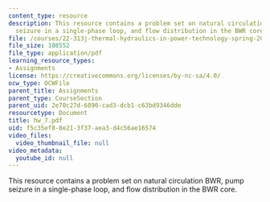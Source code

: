 ```yaml
---
content_type: resource
description: This resource contains a problem set on natural circulation BWR, pump
  seizure in a single-phase loop, and flow distribution in the BWR core.
file: /courses/22-313j-thermal-hydraulics-in-power-technology-spring-2007/f5c35ef88e213f37aea3d4c56ae16574_hw_7.pdf
file_size: 108552
file_type: application/pdf
learning_resource_types:
- Assignments
license: https://creativecommons.org/licenses/by-nc-sa/4.0/
ocw_type: OCWFile
parent_title: Assignments
parent_type: CourseSection
parent_uid: 2e70c27d-6890-cad3-dcb1-c63bd9346dde
resourcetype: Document
title: hw_7.pdf
uid: f5c35ef8-8e21-3f37-aea3-d4c56ae16574
video_files:
  video_thumbnail_file: null
video_metadata:
  youtube_id: null
---
```

This resource contains a problem set on natural circulation BWR, pump seizure in a single-phase loop, and flow distribution in the BWR core.